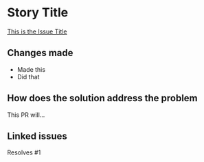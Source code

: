 # Story Title

[This is the Issue Title](https://github.com/IEEE-VIT/hangman-react/issues/1)

## Changes made

- Made this
- Did that

## How does the solution address the problem

This PR will...

## Linked issues

Resolves #1
